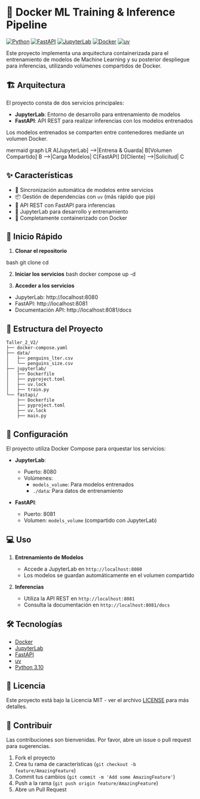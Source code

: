 # 🐳 Docker ML Training & Inference Pipeline

[![Python](https://img.shields.io/badge/Python-3.10-blue.svg)](https://www.python.org/)
[![FastAPI](https://img.shields.io/badge/FastAPI-0.100+-green.svg)](https://fastapi.tiangolo.com/)
[![JupyterLab](https://img.shields.io/badge/JupyterLab-4.0+-orange.svg)](https://jupyter.org/)
[![Docker](https://img.shields.io/badge/Docker-24.0+-blue.svg)](https://www.docker.com/)
[![uv](https://img.shields.io/badge/uv-package%20installer-purple.svg)](https://github.com/astral-sh/uv)

Este proyecto implementa una arquitectura containerizada para el entrenamiento de modelos de Machine Learning y su posterior despliegue para inferencias, utilizando volúmenes compartidos de Docker.

## 🏗️ Arquitectura

El proyecto consta de dos servicios principales:

- **JupyterLab**: Entorno de desarrollo para entrenamiento de modelos
- **FastAPI**: API REST para realizar inferencias con los modelos entrenados

Los modelos entrenados se comparten entre contenedores mediante un volumen Docker.

mermaid
graph LR
A[JupyterLab] -->|Entrena & Guarda| B[Volumen Compartido]
B -->|Carga Modelos| C[FastAPI]
D[Cliente] -->|Solicitud| C


## ✨ Características

- 🔄 Sincronización automática de modelos entre servicios
- 📦 Gestión de dependencias con `uv` (más rápido que pip)
- 🚀 API REST con FastAPI para inferencias
- 📓 JupyterLab para desarrollo y entrenamiento
- 🐳 Completamente containerizado con Docker

## 🚀 Inicio Rápido

1. **Clonar el repositorio**

bash
git clone <url-del-repositorio>
cd <nombre-del-proyecto>


2. **Iniciar los servicios**
bash
docker compose up -d


3. **Acceder a los servicios**
- JupyterLab: http://localhost:8080
- FastAPI: http://localhost:8081
- Documentación API: http://localhost:8081/docs

## 📁 Estructura del Proyecto

```
Taller_2_V2/
├── docker-compose.yaml
├── data/
│   ├── penguins_lter.csv
│   └── penguins_size.csv
├── jupyterlab/
│   ├── Dockerfile
│   ├── pyproject.toml
│   ├── uv.lock
│   ├── train.py
└── fastapi/
    ├── Dockerfile
    ├── pyproject.toml
    ├── uv.lock
    ├── main.py
```



## 🔧 Configuración

El proyecto utiliza Docker Compose para orquestar los servicios:

- **JupyterLab**:
  - Puerto: 8080
  - Volúmenes: 
    - `models_volume`: Para modelos entrenados
    - `./data`: Para datos de entrenamiento

- **FastAPI**:
  - Puerto: 8081
  - Volumen: `models_volume` (compartido con JupyterLab)

## 💻 Uso

1. **Entrenamiento de Modelos**
   - Accede a JupyterLab en `http://localhost:8080`
   - Los modelos se guardan automáticamente en el volumen compartido

2. **Inferencias**
   - Utiliza la API REST en `http://localhost:8081`
   - Consulta la documentación en `http://localhost:8081/docs`

## 🛠️ Tecnologías

- [Docker](https://www.docker.com/)
- [JupyterLab](https://jupyter.org/)
- [FastAPI](https://fastapi.tiangolo.com/)
- [uv](https://github.com/astral-sh/uv)
- [Python 3.10](https://www.python.org/)

## 📄 Licencia

Este proyecto está bajo la Licencia MIT - ver el archivo [LICENSE](LICENSE) para más detalles.

## 🤝 Contribuir

Las contribuciones son bienvenidas. Por favor, abre un issue o pull request para sugerencias.

1. Fork el proyecto
2. Crea tu rama de características (`git checkout -b feature/AmazingFeature`)
3. Commit tus cambios (`git commit -m 'Add some AmazingFeature'`)
4. Push a la rama (`git push origin feature/AmazingFeature`)
5. Abre un Pull Request
